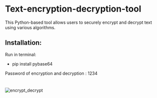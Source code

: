 # Text-encryption-decryption-tool
This Python-based tool allows users to securely encrypt and decrypt text using various algorithms.



## Installation:

Run in terminal:

* pip install pybase64

Password of encryption and decryption : 1234

#

![encrypt_decrypt](https://github.com/janithScript/Text-encryption-decryption-tool/assets/127806197/b0781f3f-3f6b-48d6-9dfc-bca2080a9fd1)




